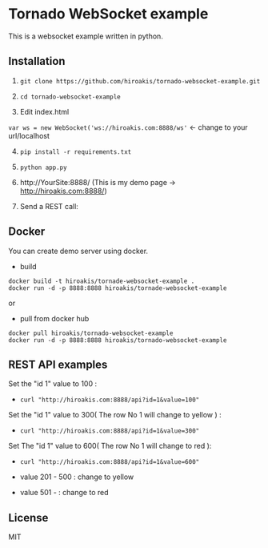 # Tornado WebSocket example

This is a websocket example written in python.

## Installation

1. `git clone https://github.com/hiroakis/tornado-websocket-example.git`

2. `cd tornado-websocket-example`

3. Edit index.html

`var ws = new WebSocket('ws://hiroakis.com:8888/ws'` <- change to your url/localhost

4. `pip install -r requirements.txt`

5. `python app.py`

6. http://YourSite:8888/
(This is my demo page -> http://hiroakis.com:8888/)

7. Send a REST call:

## Docker

You can create demo server using docker.

* build

```
docker build -t hiroakis/tornade-websocket-example .
docker run -d -p 8888:8888 hiroakis/tornade-websocket-example
```

or

* pull from docker hub

```
docker pull hiroakis/tornado-websocket-example
docker run -d -p 8888:8888 hiroakis/tornado-websocket-example
```

## REST API examples

Set the "id 1" value to 100 :
- `curl "http://hiroakis.com:8888/api?id=1&value=100"`

Set the "id 1" value to 300( The row No 1 will change to yellow ) :
- `curl "http://hiroakis.com:8888/api?id=1&value=300"`

Set The "id 1" value to 600( The row No 1 will change to red ):
- `curl "http://hiroakis.com:8888/api?id=1&value=600"`

- value 201 - 500 : change to yellow
- value 501 - : change to red

## License

MIT
